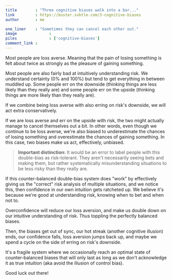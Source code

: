 ```yaml
---
title        : "Three cognitive biases walk into a bar..."
link         : https://buster.svbtle.com/3-cognitive-biases
author       : me

one_liner    : "Sometimes they can cancel each other out."
image			   : 
piles			   : ['cognitive-biases']
comment_link : 
---
```


Most people are loss averse. Meaning that the pain of losing something is felt about twice as strongly as the pleasure of gaining something.

Most people are also fairly bad at intuitively understanding risk.  We understand certainty (0% and 100%) but tend to get everything in between muddled up. Some people err on the downside (thinking things are less likely than they really are) and some people err on the upside (thinking things are more likely than they really are). 

If we combine being loss averse with also erring on risk's downside, we will act extra conservatively.

If we are loss averse and err on the upside with risk, the two might actually manage to cancel themselves out a bit. In other words, even though we continue to be loss averse, we're also biased to underestimate the chances of losing something and overestimate the chances of gaining something. In this case, two biases make us act, effectively, unbiased. 

> **Important distinction:** It would be an error to label people with this double-bias as risk-tolerant. They aren't necessarily seeing bets and making them, but rather systematically misunderstanding situations to be less risky than they really are. 

If this counter-balanced double-bias system does "work" by effectively giving us the "correct" risk analysis of multiple situations, and we notice this, then confidence in our own intuition gets ratcheted up. We believe it's because we're good at understanding risk, knowing when to bet and when not to. 

Overconfidence will reduce our loss aversion, and make us double down on our intuitive understanding of risk. Thus toppling the perfectly balanced biases.

Then, the biases get out of sync, our hot streak (another cognitive illusion) ends, our confidence falls, loss aversion jumps back up, and maybe we spend a cycle on the side of erring on risk's downside.

It's a fragile system where we occasionally reach an optimal state of counter-balanced biases that will only last as long as we don't acknowledge it as true intuition (aka avoid the illusion of control bias).

Good luck out there!